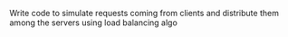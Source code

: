 Write code to simulate requests coming from clients and distribute them among the servers using load balancing algo
